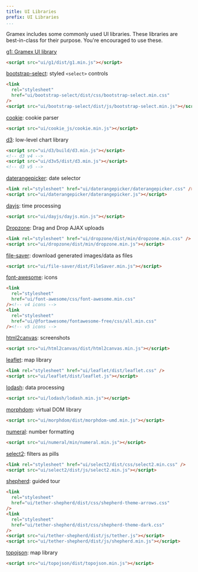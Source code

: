 ```yaml
---
title: UI Libraries
prefix: UI Libraries
...
```


Gramex includes some commonly used UI libraries. These libraries are best-in-class for their purpose.
You're encouraged to use these.

[g1: Gramex UI library](../../g1/)

```html
<script src="ui/g1/dist/g1.min.js"></script>
```

[bootstrap-select](http://silviomoreto.github.io/bootstrap-select/): styled `<select>` controls

```html
<link
  rel="stylesheet"
  href="ui/bootstrap-select/dist/css/bootstrap-select.min.css"
/>
<script src="ui/bootstrap-select/dist/js/bootstrap-select.min.js"></script>
```

[cookie](https://github.com/florian/cookie.js): cookie parser

```html
<script src="ui/cookie_js/cookie.min.js"></script>
```

[d3](https://d3js.org/): low-level chart library

```html
<script src="ui/d3/build/d3.min.js"></script>
<!-- d3 v4 -->
<script src="ui/d3v5/dist/d3.min.js"></script>
<!-- d3 v5 -->
```

[daterangepicker](http://www.daterangepicker.com/): date selector

```html
<link rel="stylesheet" href="ui/daterangepicker/daterangepicker.css" />
<script src="ui/daterangepicker/daterangepicker.js"></script>
```

[dayjs](https://day.js.org/): time processing

```html
<script src="ui/dayjs/dayjs.min.js"></script>
```

[Dropzone](https://www.dropzonejs.com/): Drag and Drop AJAX uploads

```html
<link rel="stylesheet" href="ui/dropzone/dist/min/dropzone.min.css" />
<script src="ui/dropzone/dist/min/dropzone.min.js"></script>
```

[file-saver](https://github.com/eligrey/FileSaver.js): download generated images/data as files

```html
<script src="ui/file-saver/dist/FileSaver.min.js"></script>
```

[font-awesome](https://fontawesome.com/): icons

```html
<link
  rel="stylesheet"
  href="ui/font-awesome/css/font-awesome.min.css"
/><!-- v4 icons -->
<link
  rel="stylesheet"
  href="ui/@fortawesome/fontawesome-free/css/all.min.css"
/><!-- v5 icons -->
```

[html2canvas](https://github.com/niklasvh/html2canvas): screenshots

```html
<script src="ui/html2canvas/dist/html2canvas.min.js"></script>
```

[leaflet](http://leafletjs.com/): map library

```html
<link rel="stylesheet" href="ui/leaflet/dist/leaflet.css" />
<script src="ui/leaflet/dist/leaflet.js"></script>
```

[lodash](https://lodash.com/docs/): data processing

```html
<script src="ui/lodash/lodash.min.js"></script>
```

[morphdom](https://github.com/patrick-steele-idem/morphdom): virtual DOM library

```html
<script src="ui/morphdom/dist/morphdom-umd.min.js"></script>
```

[numeral](http://numeraljs.com/): number formatting

```html
<script src="ui/numeral/min/numeral.min.js"></script>
```

[select2](https://select2.org/): filters as pills

```html
<link rel="stylesheet" href="ui/select2/dist/css/select2.min.css" />
<script src="ui/select2/dist/js/select2.min.js"></script>
```

[shepherd](http://github.hubspot.com/shepherd/): guided tour

```html
<link
  rel="stylesheet"
  href="ui/tether-shepherd/dist/css/shepherd-theme-arrows.css"
/>
<link
  rel="stylesheet"
  href="ui/tether-shepherd/dist/css/shepherd-theme-dark.css"
/>
<script src="ui/tether-shepherd/dist/js/tether.js"></script>
<script src="ui/tether-shepherd/dist/js/shepherd.min.js"></script>
```

[topojson](https://github.com/topojson/topojson): map library

```html
<script src="ui/topojson/dist/topojson.min.js"></script>
```
